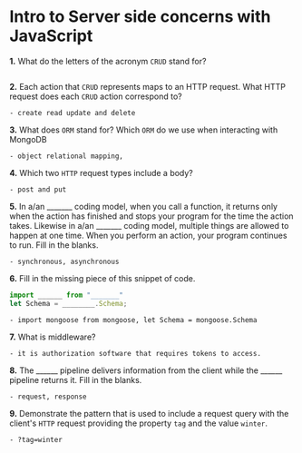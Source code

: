 # Intro to Server side concerns with JavaScript

**1.** What do the letters of the acronym `CRUD` stand for?
<!-- enter you answer in the space below -->
```

```
**2.** Each action that `CRUD` represents maps to an HTTP request. What HTTP request does each `CRUD` action correspond to?
<!-- enter you answer in the space below -->
```
- create read update and delete
```
**3.** What does `ORM` stand for? Which `ORM` do we use when interacting with MongoDB
<!-- enter you answer in the space below -->
```
- object relational mapping, 
```
**4.** Which two `HTTP` request types include a body?
<!-- enter you answer in the space below -->
```
- post and put
```
**5.** In a/an _______ coding model, when you call a function, it returns only when the action has finished and stops your program for the time the action takes. Likewise in a/an _______ coding model, multiple things are allowed to happen at one time. When you perform an action, your program continues to run.  Fill in the blanks.
<!-- enter you answer in the space below -->
```
- synchronous, asynchronous 
```

**6.** Fill in the missing piece of this snippet of code.
```js
import ______ from "_______"
let Schema = ________.Schema;
```
<!-- enter you answer in the space below -->
```
- import mongoose from mongoose, let Schema = mongoose.Schema
```
**7.** What is middleware?
<!-- enter you answer in the space below -->
```
- it is authorization software that requires tokens to access.
```
**8.** The ______ pipeline delivers information from the client while the ______ pipeline returns it. Fill in the blanks. 
<!-- enter you answer in the space below -->
```
- request, response
```
**9.** 
Demonstrate the pattern that is used to include a request query with the client's `HTTP` request providing the property `tag` and the value `winter`.
<!-- enter you answer in the space below -->
```
- ?tag=winter
```